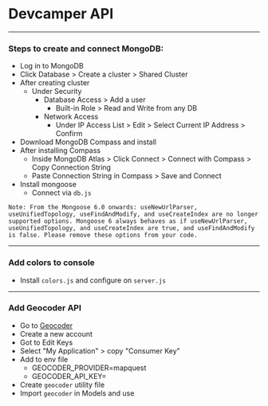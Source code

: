 # Devcamper API
<hr />

### Steps to create and connect MongoDB:
- Log in to MongoDB
- Click Database > Create a cluster > Shared Cluster
- After creating cluster
  - Under Security 
    - Database Access > Add a user
      - Built-in Role > Read and Write from any DB
    - Network Access
      - Under IP Access List > Edit > Select Current IP Address > Confirm
- Download MongoDB Compass and install
- After installing Compass
  - Inside MongoDB Atlas > Click Connect > Connect with Compass > Copy Connection String
  - Paste Connection String in Compass > Save and Connect
- Install mongoose
  - Connect via ```db.js```

`Note: From the Mongoose 6.0 onwards: useNewUrlParser, useUnifiedTopology, useFindAndModify, and useCreateIndex are no longer supported options. Mongoose 6 always behaves as if useNewUrlParser, useUnifiedTopology, and useCreateIndex are true, and useFindAndModify is false. Please remove these options from your code.`

<hr />

### Add colors to console
- Install ```colors.js``` and configure on ```server.js```

<hr />

### Add Geocoder API
- Go to [Geocoder](https://developer.mapquest.com/user/me/profile)
- Create a new account
- Got to Edit Keys
- Select "My Application" > copy "Consumer Key"
- Add to env file 
  - GEOCODER_PROVIDER=mapquest
  - GEOCODER_API_KEY=<Copied Consumer Key>
- Create `geocoder` utility file 
- Import `geocoder` in Models and use 